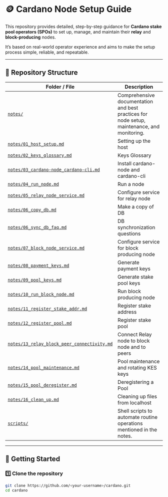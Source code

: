 # 🪙 Cardano Node Setup Guide

This repository provides detailed, step-by-step guidance for **Cardano stake pool operators (SPOs)** to set up, manage, and maintain their **relay** and **block-producing** nodes.

It’s based on real-world operator experience and aims to make the setup process simple, reliable, and repeatable.

---

## 📁 Repository Structure

| Folder / File | Description |
| ------------- | ----------- |
| [`notes/`](./notes) | Comprehensive documentation and best practices for node setup, maintenance, and monitoring. |
| [`notes/01_host_setup.md`](./notes/01_host_setup.md) | Setting up the host |
| [`notes/02_keys_glossary.md`](./notes/02_keys_glossary.md) | Keys Glossary |
| [`notes/03_cardano-node_cardano-cli.md`](./notes/03_cardano-node_cardano-cli.md) | Install cardano-node and cardano-cli |
| [`notes/04_run_node.md`](./notes/04_run_node.md) | Run a node |
| [`notes/05_relay_node_service.md`](./notes/05_relay_node_service.md) | Configure service for relay node |
| [`notes/06_copy_db.md`](./notes/06_copy_db.md) | Make a copy of DB |
| [`notes/06_sync_db_faq.md`](./notes/06_sync_db_faq.md) | DB synchronization questions |
| [`notes/07_block_node_service.md`](./notes/07_block_node_service.md) | Configure service for block producing node |
| [`notes/08_payment_keys.md`](./notes/08_payment_keys.md) | Generate payment keys |
| [`notes/09_pool_keys.md`](./notes/09_pool_keys.md) | Generate stake pool keys |
| [`notes/10_run_block_node.md`](./notes/10_run_block_node.md) | Run block producing node |
| [`notes/11_register_stake_addr.md`](./notes/11_register_stake_addr.md) | Register stake address |
| [`notes/12_register_pool.md`](./notes/12_register_pool.md) | Register stake pool |
| [`notes/13_relay_block_peer_connectivity.md`](./notes/13_relay_block_peer_connectivity.md) | Connect Relay node to block node and to peers |
| [`notes/14_pool_maintenance.md`](./notes/14_pool_maintenance.md) | Pool maintenance and rotating KES keys |
| [`notes/15_pool_deregister.md`](./notes/15_pool_deregister.md) | Deregistering a Pool |
| [`notes/16_clean_up.md`](./notes/16_clean_up.md) | Cleaning up files from localhost |
| [`scripts/`](./scripts) | Shell scripts to automate routine operations mentioned in the notes. |

---

## 🚀 Getting Started

### 1️⃣ Clone the repository
```bash
git clone https://github.com/<your-username>/cardano.git
cd cardano
